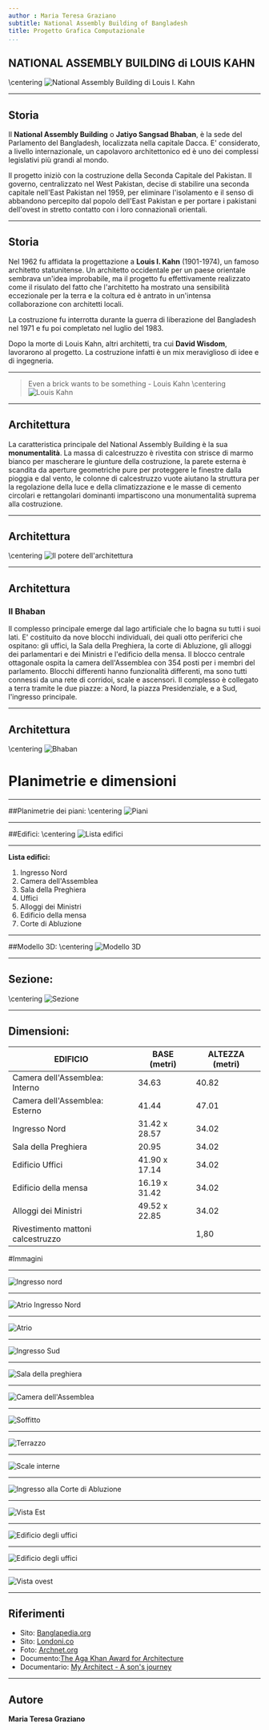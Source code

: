 ```yaml
---
author : Maria Teresa Graziano
subtitle: National Assembly Building of Bangladesh
title: Progetto Grafica Computazionale
...
```



## NATIONAL ASSEMBLY BUILDING di LOUIS KAHN

\centering ![National Assembly Building di Louis I. Kahn](http://static.panoramio.com/photos/large/12201477.jpg)

***

## Storia

Il **National Assembly Building** o **Jatiyo Sangsad Bhaban**, è la sede del Parlamento del Bangladesh, localizzata nella capitale Dacca. E' considerato, a livello internazionale, un capolavoro architettonico ed è uno dei complessi legislativi più grandi al mondo.

Il progetto iniziò con la costruzione della Seconda Capitale del Pakistan. Il governo, centralizzato nel West Pakistan, decise di stabilire una seconda capitale nell'East Pakistan nel 1959, per eliminare l'isolamento e il senso di abbandono percepito dal popolo dell'East Pakistan e per portare i pakistani dell'ovest in stretto contatto con i loro connazionali orientali.

***
## Storia

Nel 1962 fu affidata la progettazione a **Louis I. Kahn** (1901-1974), un famoso architetto statunitense. 
Un architetto occidentale per un paese orientale sembrava un'idea improbabile, ma il progetto fu effettivamente realizzato come il risulato del fatto che l'architetto ha mostrato una sensibilità eccezionale per la terra e la coltura ed è antrato in un'intensa collaborazione con architetti locali.

La costruzione fu interrotta durante la guerra di liberazione del Bangladesh nel 1971 e fu poi completato nel luglio del 1983.

Dopo la morte di Louis Kahn, altri architetti, tra cui **David Wisdom**, lavorarono al progetto. La costruzione infatti è un mix meraviglioso di idee e di ingegneria.

***

> Even a brick wants to be something - Louis Kahn
\centering ![Louis Kahn](http://www.newyorkerfilms.com/administrator/movie_images/My_Architect_6.jpg)

***

## Architettura

La caratteristica principale del National Assembly Building è la sua **monumentalità**.
La massa di calcestruzzo è rivestita con strisce di marmo bianco per mascherare le giunture della costruzione, la parete esterna è scandita da aperture geometriche pure per proteggere le finestre dalla pioggia e dal vento, le colonne di calcestruzzo vuote aiutano la struttura per la regolazione della luce e della climatizzazione e le masse di cemento circolari e rettangolari dominanti impartiscono una monumentalità suprema alla costruzione.

***

## Architettura

\centering ![Il potere dell'architettura](https://www.yatzer.com/sites/default/files/article_images/3182/Louis-Kahn-The-Power-of-Architecture-yatzer-8.jpg)

***
## Architettura
### Il Bhaban

Il complesso principale emerge dal lago artificiale che lo bagna su tutti i suoi lati. E' costituito da nove blocchi individuali, dei quali otto periferici che ospitano: gli uffici, la Sala della Preghiera, la corte di Abluzione, gli alloggi dei parlamentari e dei Ministri e l'edificio della mensa. Il blocco centrale ottagonale ospita la camera dell'Assemblea con 354 posti per i membri del parlamento. Blocchi differenti hanno funzionalità differenti, ma sono tutti connessi da una rete di corridoi, scale e ascensori. Il complesso è collegato a terra tramite le due piazze: a Nord, la piazza Presidenziale, e a Sud, l'ingresso principale. 

***
## Architettura

\centering ![Bhaban](https://twistedsifter.files.wordpress.com/2011/05/jatiyo-sangsad-bhaban-national-assembly-parliament-building-aerial-bangladesh.jpg)

# Planimetrie e dimensioni

***
##Planimetrie dei piani:
\centering ![Piani](https://raw.githubusercontent.com/marteresagh/ProgettoGrafica/master/FotoProgetto/planimetria_livelli.jpg)

***

##Edifici:
\centering ![Lista edifici](https://raw.githubusercontent.com/marteresagh/ProgettoGrafica/master/FotoProgetto/plannumeri.jpg)

***

**Lista edifici:**

1. Ingresso Nord
2. Camera dell'Assemblea
3. Sala della Preghiera
4. Uffici
5. Alloggi dei Ministri
6. Edificio della mensa
7. Corte di Abluzione

***

##Modello 3D:
\centering ![Modello 3D](http://www.designboom.com/wp-content/uploads/2013/02/kahnPOA_09.jpg)

***

## Sezione:
\centering ![Sezione](https://raw.githubusercontent.com/marteresagh/ProgettoGrafica/master/FotoProgetto/Assembly_Dacca_Sect_A.jpg)

***

## Dimensioni:

|EDIFICIO| BASE	(metri)	|ALTEZZA (metri)|
|-------|---------------|--------------|
|Camera dell'Assemblea:	Interno|34.63|40.82|
|Camera dell'Assemblea:	Esterno|41.44|47.01|
|Ingresso Nord|31.42 x 28.57|34.02|
|Sala della Preghiera|20.95|34.02|
|Edificio Uffici|41.90 x 17.14|34.02|
|Edificio della mensa|16.19 x 31.42|34.02|
|Alloggi dei Ministri|49.52 x 22.85|34.02|
|Rivestimento mattoni calcestruzzo||1,80|

#Immagini

***
 
![Ingresso nord](http://www.thedailystar.net/sites/default/files/styles/big_4/public/feature/images/sangsad-bhaban_0.jpg?itok=adUqOtas&c=d0b48742aac3607933403421fdd1b225)

***

![Atrio Ingresso Nord](http://img.photobucket.com/albums/v193/Bangladesh/parliament6.jpg)

***

![Atrio](http://larryspeck.com/wp-content/uploads/2011/12/2011-5705.jpg)

***

![Ingresso Sud](https://tedideas.files.wordpress.com/2013/11/dhaka-profile-064.jpg)

***

![Sala della preghiera](http://4.bp.blogspot.com/-AWhzDBkuzXo/UC1bPPxXTGI/AAAAAAAADWM/sosfdsUA5J0/s1600/P7281277.JPG)

***

![Camera dell'Assemblea](https://upload.wikimedia.org/wikipedia/commons/4/46/Sangshad_Assembly_Hall.jpg)


***

![Soffitto](http://www.epab.bme.hu/hallg/CADalk-AC/2011v/ARNJ81O6/National%20Assembly.jpg)

***

![Terrazzo](http://archnet.org/system/media_contents/contents/26150/original/IAA17549.jpg?1384701707)

***

![Scale interne](https://s-media-cache-ak0.pinimg.com/736x/ea/46/39/ea4639107c5fa33a4c95cbcf2643edfa.jpg)

***

![Ingresso alla Corte di Abluzione](https://ksamedia.osu.edu/sites/default/files/originals/07_0000512_0.jpeg)

***

![Vista Est](https://dhakadesigners.files.wordpress.com/2012/09/national_assembly_6.jpg)

***

![Edificio degli uffici](http://www.oroeditions.com/sites/all/files/oroweb_interior_kahn_03.jpg)

***

![Edificio degli uffici](http://www.akdn.org/architecture/img/75/40.jpg)

***

![Vista ovest](https://lh3.googleusercontent.com/-HMJsuyCGf9k/U6G2JMPq5yI/AAAAAAAAI1o/imhfn6FdZNQgnW0OBhmUf1n8CrgEIVejQCHM/s640/upper-view-640.jpg)


***

## Riferimenti

- Sito: [Banglapedia.org](http://en.banglapedia.org/index.php?title=Jatiya_Sangsad_Bhaban)
- Sito: [Londoni.co](http://www.londoni.co/index.php/who-s-who?id=325)
- Foto: [Archnet.org](http://archnet.org/sites/70)
- Documento:[The Aga Khan Award for Architecture](http://www.akdn.org/architecture/pdf/0075_Ban.pdf)
- Documentario: [My Architect - A son's journey](https://vimeo.com/9418890)

***

## Autore

**Maria Teresa Graziano**













 
